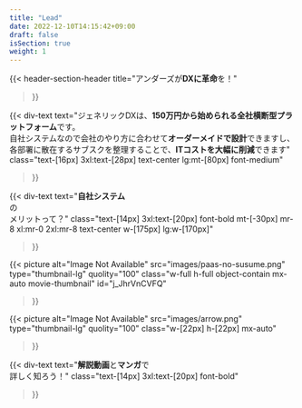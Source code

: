 ```yaml
---
title: "Lead"
date: 2022-12-10T14:15:42+09:00
draft: false
isSection: true
weight: 1
---
```


<section class="bg-white text-center py-10 md:pt-32 md:pb-10 px-2 3xl:pr-2">

<div class="w-full lg:w-[calc(100%_-_16rem)] 2xl:w-3/4 2xl:mx-auto">

{{< header-section-header 
    title="アンダーズが<strong class='text-[#1A81B6]'>DXに革命</strong>を！"
>}}

<div>

{{< div-text
    text="ジェネリックDXは、<strong class='font-bold text-[#1A81B6]'>150万円から始められる全社横断型プラットフォーム</strong>です。 <br>自社システムなので会社のやり方に合わせて<strong class='font-bold text-[#1A81B6]'>オーダーメイドで設計</strong>できますし、<br> 各部署に散在するサブスクを整理することで、<strong class='font-bold text-[#1A81B6]'>ITコストを大幅に削減</strong>できます"
    class="text-[16px] 3xl:text-[28px] text-center lg:mt-[80px] font-medium"
>}}

</div>

<div class="flex flex-col md:flex-row justify-center mx-auto md:max-w-[1500px] items-center 3xl:items-start mt-[58px]">

<div class="bg-[url('../img/fukidashi_cloud_1.png')] bg-contain h-[200px] w-[200px] lg:w-[180px] lg:h-[180px] mt-4 flex flex-col justify-center bg-no-repeat shrink-0">

{{< div-text
    text="<strong class='text-[#1A81B6] text-[20px] 3xl:text-[26px]'>自社システム</strong><br>の<br>メリットって？"
    class="text-[14px] 3xl:text-[20px] font-bold mt-[-30px] mr-8 xl:mr-0 2xl:mr-8 text-center w-[175px] lg:w-[170px]"
>}}

</div>

<div class="relative h-[200px] w-[360px] lg:h-[275px] lg:w-[500px] cursor-pointer select-none shrink-0">

{{< picture
    alt="Image Not Available"
    src="images/paas-no-susume.png"
    type="thumbnail-lg"
    quolity="100"
    class="w-full h-full object-contain mx-auto movie-thumbnail"
    id="j_JhrVnCVFQ"
>}}

<div class="bg-[#1A81B6] w-[66px] h-[66px] flex flex-col justify-center rounded-full border-[5px] border-[#1264A3] absolute top-1/2 -translate-y-1/2 left-1/2 -translate-x-1/2 pointer-events-none">

{{< picture
    alt="Image Not Available"
    src="images/arrow.png"
    type="thumbnail-lg"
    quolity="100"
    class="w-[22px] h-[22px] mx-auto"
>}}

</div>

</div>

<div class="bg-[url('../img/fukidashi_cloud_2.png')] bg-contain h-[180px] w-[180px] lg:h-[180px] lg:w-[180px] mt-4 ml-4 flex flex-col justify-center bg-no-repeat text-center shrink-0">

{{< div-text
    text="<strong class='text-[#1A81B6] text-[20px] 3xl:text-[26px]'>解説動画</strong>と<strong class='text-[#1A81B6] text-[20px] 3xl:text-[26px]'>マンガ</strong>で<br>詳しく知ろう！"
    class="text-[14px] 3xl:text-[20px] font-bold"
>}}

</div>

</div>

</div>

</section>
